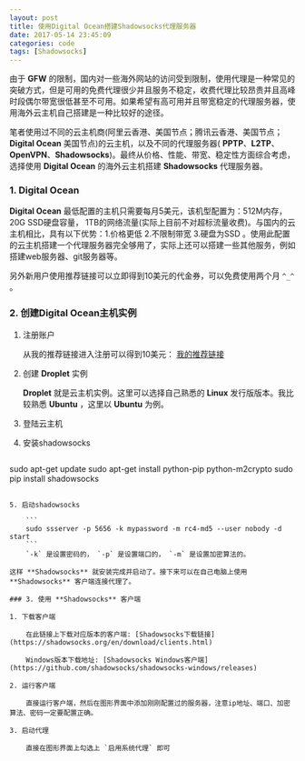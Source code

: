 ```yaml
---
layout: post
title: 使用Digital Ocean搭建Shadowsocks代理服务器
date: 2017-05-14 23:45:09
categories: code
tags: [Shadowsocks]
---
```



由于 **GFW** 的限制，国内对一些海外网站的访问受到限制，使用代理是一种常见的突破方式，但是可用的免费代理很少并且服务不稳定，收费代理比较昂贵并且高峰时段偶尔带宽很低甚至不可用。如果希望有高可用并且带宽稳定的代理服务器，使用海外云主机自己搭建是一种比较好的途径。

笔者使用过不同的云主机商(阿里云香港、美国节点；腾讯云香港、美国节点；**Digital Ocean** 美国节点)的云主机，以及不同的代理服务器( **PPTP**、**L2TP**、**OpenVPN**、**Shadowsocks**)。最终从价格、性能、带宽、稳定性方面综合考虑，选择使用 **Digital Ocean** 的海外云主机搭建 **Shadowsocks** 代理服务器。

### 1. Digital Ocean

**Digital Ocean** 最低配置的主机只需要每月5美元，该机型配置为：512M内存，20G SSD硬盘容量， 1TB的网络流量(实际上目前不对超标流量收费)。与国内的云主机相比，具有以下优势：1.价格更低 2.不限制带宽 3.硬盘为SSD 。使用此配置的云主机搭建一个代理服务器完全够用了，实际上还可以搭建一些其他服务，例如搭建web服务器、git服务器等。

另外新用户使用推荐链接可以立即得到10美元的代金券，可以免费使用两个月 `^_^` 。


### 2. 创建Digital Ocean主机实例

1. 注册账户

    从我的推荐链接进入注册可以得到10美元： [我的推荐链接](http://www.digitalocean.com/?refcode=c9b4d15f5243)

2. 创建 **Droplet** 实例

    **Droplet** 就是云主机实例。这里可以选择自己熟悉的 **Linux** 发行版版本。我比较熟悉 **Ubuntu** ，这里以 **Ubuntu** 为例。

3. 登陆云主机

4. 安装shadowsocks

    ```
sudo apt-get update
sudo apt-get install python-pip python-m2crypto
sudo pip install shadowsocks
```

5. 启动shadowsocks

    ```
    sudo ssserver -p 5656 -k mypassword -m rc4-md5 --user nobody -d start
    ```
    `-k` 是设置密码的， `-p` 是设置端口的， `-m` 是设置加密算法的。

这样 **Shadowsocks** 就安装完成并启动了。接下来可以在自己电脑上使用 **Shadowsocks** 客户端连接代理了。

### 3. 使用 **Shadowsocks** 客户端

1. 下载客户端

    在此链接上下载对应版本的客户端: [Shadowsocks下载链接](https://shadowsocks.org/en/download/clients.html)

    Windows版本下载地址: [Shadowsocks Windows客户端](https://github.com/shadowsocks/shadowsocks-windows/releases)

2. 运行客户端

    直接运行客户端，然后在图形界面中添加刚刚配置过的服务器，注意ip地址、端口、加密算法、密码一定要配置正确。

3. 启动代理

    直接在图形界面上勾选上 `启用系统代理` 即可
